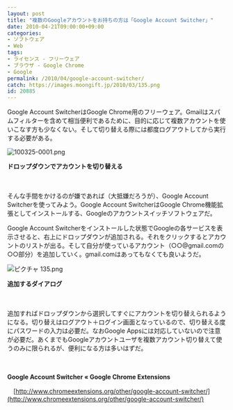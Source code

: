 ```yaml
---
layout: post
title: "複数のGoogleアカウントをお持ちの方は「Google Account Switcher」"
date: 2010-04-21T09:00:00+09:00
categories:
- ソフトウェア
- Web
tags: 
- ライセンス - フリーウェア
- ブラウザ - Google Chrome
- Google
permalink: /2010/04/google-account-switcher/
catch: https://images.moongift.jp/2010/03/135.png
id: 20885
---
```

Google Account SwitcherはGoogle Chrome用のフリーウェア。Gmailはスパムフィルターを含めて相当便利であるために、目的に応じて複数アカウントを使いこなす方も少なくない。そして切り替える際には都度ログアウトしてから実行する必要がある。

  

![100325-0001.png](https://images.moongift.jp/2010/03/100325-0001.png)  
  
**ドロップダウンでアカウントを切り替える**

  

　

  

そんな手間をかけるのが嫌であれば（大抵嫌だろうが）、Google Account Switcherを使ってみよう。Google Account SwitcherはGoogle Chrome機能拡張としてインストールする、Googleのアカウントスイッチソフトウェアだ。

  
<!--more-->

Google Account Switcherをインストールした状態でGoogleの各サービスを表示させると、右上にドロップダウンが追加される。それをクリックするとアカウントのリストが出る。そして自分が使っているアカウント（○○@gmail.comの○○部分）を追加していく。gmail.comはあってもなくても良いようだ。

  

![ピクチャ 135.png](https://images.moongift.jp/2010/03/135.png)  
  
**追加するダイアログ**

  

　

  

追加すればドロップダウンから選択してすぐにアカウントを切り替えられるようになる。切り替えはログアウト＋ログイン画面となっているので、切り替える度にパスワードの入力は必要だ。なおGoogle Appsには対応していないので注意が必要だ。あくまでもGoogleアカウントユーザを複数アカウント切り替えて使うのみに限られるが、便利になる方は多いはずだ。

  

　

  

**Google Account Switcher « Google Chrome Extensions**  
  
　[http://www.chromeextensions.org/other/google-account-switcher/](http://www.chromeextensions.org/other/google-account-switcher/)

  

